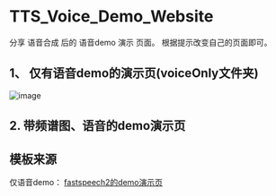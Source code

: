 # TTS_Voice_Demo_Website
分享 语音合成 后的 语音demo  演示 页面。 根据提示改变自己的页面即可。

## 1、 仅有语音demo的演示页(voiceOnly文件夹)

![image](https://github.com/code-manba/TTS_Voice_Demo_Website/assets/57063392/8c52362a-647a-416b-8990-6790115d20b3)




## 2. 带频谱图、语音的demo演示页


## 模板来源

仅语音demo： [fastspeech2的demo演示页](https://speechresearch.github.io/fastspeech2/)
